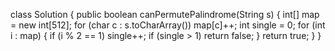 class Solution {
    public boolean canPermutePalindrome(String s) {
        int[] map = new int[512];
        for (char c : s.toCharArray()) map[c]++;
        int single = 0;
        for (int i : map) {
            if (i % 2 == 1) single++; 
            if (single > 1) return false;
        } 
        return true;
    }
}
